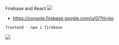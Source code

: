 Firebase and React
<img src="https://cdn-images-1.medium.com/max/800/1*vdLSfGC-Qn8umJ0kxtmkSg.png" />
- https://console.firebase.google.com/u/0/?hl=ko

```javascript
frontend - npm i firebase
```
<img src="https://cdn-images-1.medium.com/max/800/1*rQkVHO9HFH7GcWQHYcY32Q.png" />